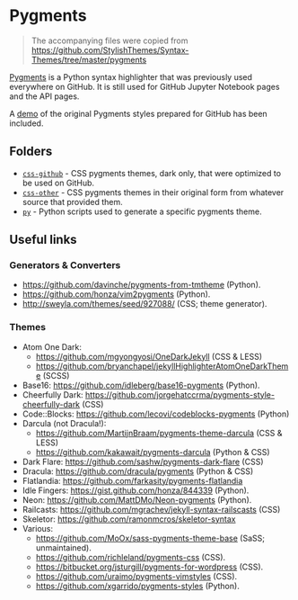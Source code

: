 # Pygments

> The accompanying files were copied from https://github.com/StylishThemes/Syntax-Themes/tree/master/pygments

[Pygments](http://pygments.org/) is a Python syntax highlighter that was previously used everywhere on GitHub. It is still used for GitHub Jupyter Notebook pages and the API pages.

A [demo](https://stylishthemes.github.io/Syntax-Themes/pygments/) of the original Pygments styles prepared for GitHub has been included.

## Folders

* [`css-github`](css-github/) - CSS pygments themes, dark only, that were optimized to be used on GitHub.
* [`css-other`](css-other/) - CSS pygments themes in their original form from whatever source that provided them.
* [`py`](py/) - Python scripts used to generate a specific pygments theme.

## Useful links

### Generators &amp; Converters

* https://github.com/davinche/pygments-from-tmtheme (Python).
* https://github.com/honza/vim2pygments (Python).
* http://sweyla.com/themes/seed/927088/ (CSS; theme generator).

### Themes

* Atom One Dark:
  * https://github.com/mgyongyosi/OneDarkJekyll (CSS &amp; LESS)
  * https://github.com/bryanchapel/jekyllHighlighterAtomOneDarkTheme (SCSS)
* Base16: https://github.com/idleberg/base16-pygments (Python).
* Cheerfully Dark: https://github.com/jorgehatccrma/pygments-style-cheerfully-dark (CSS)
* Code::Blocks: https://github.com/lecovi/codeblocks-pygments (Python)
* Darcula (not Dracula!):
  * https://github.com/MartijnBraam/pygments-theme-darcula (CSS &amp; LESS)
  * https://github.com/kakawait/pygments-darcula (Python &amp; CSS)
* Dark Flare: https://github.com/sashw/pygments-dark-flare (CSS)
* Dracula: https://github.com/dracula/pygments (Python &amp; CSS)
* Flatlandia: https://github.com/farkasity/pygments-flatlandia
* Idle Fingers: https://gist.github.com/honza/844339 (Python).
* Neon: https://github.com/MattDMo/Neon-pygments (Python).
* Railcasts: https://github.com/mgrachev/jekyll-syntax-railscasts (CSS)
* Skeletor: https://github.com/ramonmcros/skeletor-syntax
* Various:
  * https://github.com/MoOx/sass-pygments-theme-base (SaSS; unmaintained).
  * https://github.com/richleland/pygments-css (CSS).
  * https://bitbucket.org/jsturgill/pygments-for-wordpress (CSS).
  * https://github.com/uraimo/pygments-vimstyles (CSS).
  * https://github.com/xgarrido/pygments-styles (Python).
